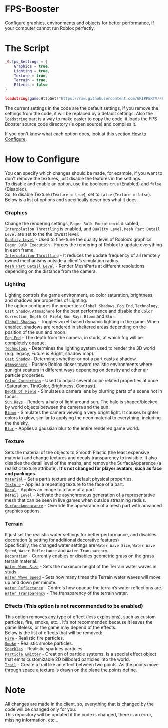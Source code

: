 # FPS-Booster
Configure graphics, environments and objects for better performance, if your computer cannot run Roblox perfectly.

# The Script
```lua
_G.fps_Settings = {
	Graphics = true,
	Lighting = true,
	Texture = true,
	Terrain = true,
	Effects = false
}

loadstring(game:HttpGet("https://raw.githubusercontent.com/GRIPPERTV/FPS-Booster/main/Source.lua", true))()
```
The current settings in the code are the default settings, if you remove the settings from the code, it will be replaced by a default settings. Also the `loadstring` part is a way to make easier to copy the code, it loads the FPS Booster source code directory (is open source) and compiles it.<br/>

If you don't know what each option does, look at this section [How to Configure](#how-to-configure).<br/>

# How to Configure
You can specify which changes should be made, for example, if you want to don't remove the textures, just disable the textures in the settings.<br/>
To disable and enable an option, use the booleans `true` (Enabled) and `false` (Disabled).<br/>
So, to disable Texture (`Texture = true`), set to `false` (`Texture = false`).<br/>
Below is a list of options and specifically describes what it does.

### Graphics
Change the rendering settings, `Eager Bulk Execution` is disabled, `Interpolation Throttling` is enabled, and `Quality Level`, `Mesh Part Detail Level` are set to the the lowest level.<br/>
[`Quality Level`](https://roblox.fandom.com/wiki/Graphics_settings) - Used to fine-tune the quality level of Roblox’s graphics.<br/>
`Eager Bulk Execution` - Forces the rendering of Roblox to update everything in each frame.<br/>
[`Interpolation Throttling`](https://devforum.roblox.com/t/new-optimization-feature-interpolation-throttling/796195) - It reduces the update frequency of all remotely owned mechanisms outside a client’s simulation radius.<br/>
[`Mesh Part Detail Level`](https://devforum.roblox.com/t/levels-of-detail-for-mesh-parts/280769) - Render MeshParts at different resolutions depending on the distance from the camera.

### Lighting
Lighting controls the game environment, so color saturation, brightness, and shadows are properties of Lighting.<br/>
The option configures the properties: `Global Shadows`, `Fog End`, `Technology`, `Cast Shadow`, `Atmosphere` for the best performance and disable the `Color Correction`, `Depth Of Field`, `Sun Rays`, `Bloom` and `Blur`.<br/>
[`Global Shadows`](https://developer.roblox.com/en-us/api-reference/property/Lighting/GlobalShadows) - Toggles voxel-based dynamic lighting in the game. When enabled, shadows are rendered in sheltered areas depending on the position of the sun and moon.<br/>
[`Fog End`](https://developer.roblox.com/en-us/api-reference/property/Lighting/FogEnd) - The depth from the camera, in studs, at which fog will be completely opaque.<br/>
[`Technology`](https://developer.roblox.com/en-us/api-reference/property/Lighting/Technology) - Determines the lighting system used to render the 3D world (e.g. legacy, Future is Bright, shadow map).<br/>
[`Cast Shadow`](https://developer.roblox.com/en-us/api-reference/property/BasePart/CastShadow) - Determines whether or not a part casts a shadow.<br/>
[`Atmosphere`](https://developer.roblox.com/en-us/api-reference/class/Atmosphere) - Pushes Roblox closer toward realistic environments where sunlight scatters in different ways depending on density and other air particle properties.<br/>
[`Color Correction`](https://developer.roblox.com/en-us/api-reference/class/ColorCorrectionEffect) - Used to adjust several color-related properties at once (Saturation, TintColor, Brightness, Contrast).<br/>
[`Depth Of Field`](https://developer.roblox.com/en-us/api-reference/class/DepthOfFieldEffect) - Simulates a camera lens by blurring parts of a scene not in focus.<br/>
[`Sun Rays`](https://developer.roblox.com/en-us/api-reference/class/SunRaysEffect) - Renders a halo of light around sun. The halo is shaped/blocked by world objects between the camera and the sun.<br/>
[`Bloom`](https://developer.roblox.com/en-us/api-reference/class/BloomEffect) - Simulates the camera viewing a very bright light. It causes brighter colors to glow, similar to applying the neon material to everything, including the the sky.<br/>
[`Blur`](https://developer.roblox.com/en-us/api-reference/class/BlurEffect) - Applies a gaussian blur to the entire rendered game world.

### Texture
Sets the material of the objects to Smooth Plastic (the least expensive material) and change textures and decals transparency to invisible. It also disables the detail level of the meshs, and remove the SurfaceApparence (a realistic texture attribute). **It's not changed for player avatars, such as face and packages.**<br/>
[`Material`](https://developer.roblox.com/en-us/api-reference/property/BasePart/Material) - Set a part’s texture and default physical properties.<br/>
[`Texture`](https://developer.roblox.com/en-us/api-reference/class/Texture) - Applies a repeating texture to the face of a part.<br/>
[`Decal`](https://developer.roblox.com/en-us/api-reference/class/Decal) - Applies an image to a face of a part.<br/>
[`Detail Level`](https://devforum.roblox.com/t/new-beta-feature-levelofdetail-property-for-models-enabled-globally/662464) - Activate the asynchronous generation of a representative mesh that can be seen in live games when outside streaming radius.<br/>
[`SurfaceAppearance`](https://developer.roblox.com/en-us/api-reference/class/SurfaceAppearance) - Override the appearance of a mesh part with advanced graphics options.

### Terrain
It just set the realistic water settings for better performance, and disables decoration (a setting for additional decorative features)<br/>
Specifically, the changed water settings are `Water Wave Size`, `Water Wave Speed`, `Water Reflectance` and `Water Transparency`.<br/>
[`Decoration`](https://developer.roblox.com/en-us/api-reference/property/Terrain/Decoration) - Currently enables or disables geometric grass on the grass terrain material.<br/>
[`Water Wave Size`](https://developer.roblox.com/en-us/api-reference/property/Terrain/WaterWaveSize) - Sets the maximum height of the Terrain water waves in studs.<br/>
[`Water Wave Speed`](https://developer.roblox.com/en-us/api-reference/property/Terrain/WaterWaveSpeed) - Sets how many times the Terrain water waves will move up and down per minute.<br/>
[`Water Reflectance`](https://developer.roblox.com/en-us/api-reference/property/Terrain/WaterReflectance) - Controls how opaque the terrain’s water reflections are.<br/>
[`Water Transparency`](https://developer.roblox.com/en-us/api-reference/property/Terrain/WaterTransparency) - The transparency of the terrain water.

### Effects (**This option is not recommended to be enabled**)
This option removes any type of effect (less explosions), such as custom particles, fire, smoke, etc... It's not recommended because it leaves the game lifeless, or the game may depend of the effects.<br/>
Below is the list of effects that will be removed:<br/>
[`Fire`](https://developer.roblox.com/en-us/api-reference/class/Fire) - Realistic fire particles.<br/>
[`Smoke`](https://developer.roblox.com/en-us/api-reference/class/Smoke) - Realistic smoke particles.<br/>
[`Sparkles`](https://developer.roblox.com/en-us/api-reference/class/Sparkles) - Realistic sparkles particles.<br/>
[`Particle Emitter`](https://developer.roblox.com/en-us/api-reference/class/ParticleEmitter) - Creation of particle systems. Is a special effect object that emits customizable 2D billboard particles into the world.<br/>
[`Trail`](https://developer.roblox.com/en-us/api-reference/class/Trail) - Create a trail like an effect between two points. As the points move through space a texture is drawn on the plane the points define.<br/>

# Note
All changes are made in the client, so, everything that is changed by the code will be changed only for you.<br/>
This repository will be updated if the code is changed, there is an error, missing information, etc...
